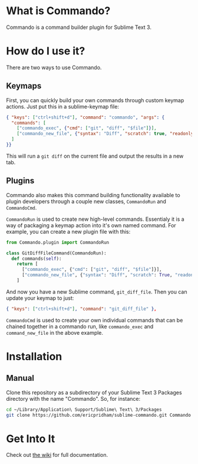 # What is Commando?

Commando is a command builder plugin for Sublime Text 3.

# How do I use it?

There are two ways to use Commando.

## Keymaps

First, you can quickly build your own commands through custom keymap actions.  Just put this in a sublime-keymap file:

```json
{ "keys": ["ctrl+shift+d"], "command": "commando", "args": {
  "commands": [
    ["commando_exec", {"cmd": ["git", "diff", "$file"]}],
    ["commando_new_file", {"syntax": "Diff", "scratch": true, "readonly": true, "name": "Git Diff"}]
  ]
}}
```

This will run a `git diff` on the current file and output the results in a new tab.

## Plugins

Commando also makes this command building functionality available to plugin developers through a couple new classes,
`CommandoRun` and `CommandoCmd`.

`CommandoRun` is used to create new high-level commands. Essentialy it is a way of packaging a keymap action into it's
own named command.  For example, you can create a new plugin file with this:

```python
from Commando.plugin import CommandoRun

class GitDiffFileCommand(CommandoRun):
  def commands(self):
    return [
      ["commando_exec", {"cmd": ["git", "diff", "$file"]}],
      ["commando_new_file", {"syntax": "Diff", "scratch": True, "readonly": True, "name": "Git Diff"}]
    ]
```

And now you have a new Sublime command, `git_diff_file`.  Then you can update your keymap to just:

```json
{ "keys": ["ctrl+shift+d"], "command": "git_diff_file" },
```

`CommandoCmd` is used to create your own individual commands that can be chained together in a commando run, like
`commando_exec` and `command_new_file` in the above example.

# Installation

## Manual

Clone this repository as a subdirectory of your Sublime Text 3 Packages directory with the name "Commando".  So, for instance:

```bash
cd ~/Library/Application\ Support/Sublime\ Text\ 3/Packages
git clone https://github.com/ericpridham/sublime-commando.git Commando
```

# Get Into It

Check out [the wiki](../../wiki) for full documentation.


